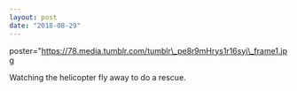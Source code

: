 ```yaml
---
layout: post
date: "2018-08-29"
---
```


poster="https://78.media.tumblr.com/tumblr\_pe8r9mHrys1r16syi\_frame1.jpg

Watching the helicopter fly away to do a rescue.
